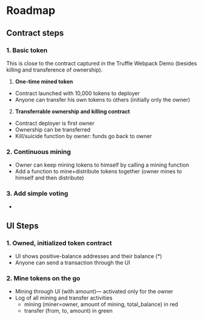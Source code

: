 
# Roadmap

## Contract steps

### 1. Basic token

This is close to the contract captured in the Truffle Webpack Demo
(besides killing and transference of ownership).

1. **One-time mined token**
  * Contract launched with 10,000 tokens to deployer
  * Anyone can transfer his own tokens to others (initially only the owner)
2. **Transferrable ownership and killing contract**
  * Contract deployer is first owner
  * Ownership can be transferred
  * Kill/suicide function by owner: funds go back to owner



### 2. Continuous mining

* Owner can keep mining tokens to himself by calling a mining function
* Add a function to mine+distribute tokens together (owner mines to himself and then distribute)

### 3. Add simple voting

*

## UI Steps

### 1. Owned, initialized token contract

* UI shows positive-balance addresses and their balance (*)
* Anyone can send a transaction through the UI


### 2. Mine tokens on the go

* Mining through UI (with amount)— activated only for the owner
* Log of all mining and transfer activities
  * mining (miner=owner, amount of mining, total_balance) in red
  * transfer (from, to, amount) in green
